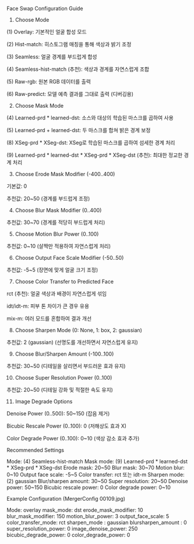 Face Swap Configuration Guide

1. Choose Mode

(1) Overlay: 기본적인 얼굴 합성 모드

(2) Hist-match: 히스토그램 매칭을 통해 색상과 밝기 조정

(3) Seamless: 얼굴 경계를 부드럽게 합성

(4) Seamless-hist-match (추천): 색상과 경계를 자연스럽게 조합

(5) Raw-rgb: 원본 RGB 데이터를 출력

(6) Raw-predict: 모델 예측 결과를 그대로 출력 (디버깅용)

2. Choose Mask Mode

(4) Learned-prd * learned-dst: 소스와 대상의 학습된 마스크를 곱하여 사용

(5) Learned-prd + learned-dst: 두 마스크를 합쳐 밝은 경계 보정

(8) XSeg-prd * XSeg-dst: XSeg로 학습된 마스크를 곱하여 섬세한 경계 처리

(9) Learned-prd * learned-dst * XSeg-prd * XSeg-dst (추천): 최대한 정교한 경계 처리

3. Choose Erode Mask Modifier (-400..400)

기본값: 0

추천값: 20~50 (경계를 부드럽게 조정)

4. Choose Blur Mask Modifier (0..400)

추천값: 30~70 (경계를 적당히 부드럽게 처리)

5. Choose Motion Blur Power (0..100)

추천값: 0~10 (살짝만 적용하여 자연스럽게 처리)

6. Choose Output Face Scale Modifier (-50..50)

추천값: -5~5 (장면에 맞게 얼굴 크기 조정)

7. Choose Color Transfer to Predicted Face

rct (추천): 얼굴 색상과 배경이 자연스럽게 섞임

idt/idt-m: 피부 톤 차이가 큰 경우 유용

mix-m: 여러 모드를 혼합하여 결과 개선

8. Choose Sharpen Mode (0: None, 1: box, 2: gaussian)

추천값: 2 (gaussian) (선명도를 개선하면서 자연스럽게 유지)

9. Choose Blur/Sharpen Amount (-100..100)

추천값: 30~50 (디테일을 살리면서 부드러운 효과 유지)

10. Choose Super Resolution Power (0..100)

추천값: 20~50 (디테일 강화 및 적절한 속도 유지)

11. Image Degrade Options

Denoise Power (0..500): 50~150 (잡음 제거)

Bicubic Rescale Power (0..100): 0 (저해상도 효과 X)

Color Degrade Power (0..100): 0~10 (색상 감소 효과 추가)

Recommended Settings

Mode: (4) Seamless-hist-match
Mask mode: (9) Learned-prd * learned-dst * XSeg-prd * XSeg-dst
Erode mask: 20~50
Blur mask: 30~70
Motion blur: 0~10
Output face scale: -5~5
Color transfer: rct 또는 idt-m
Sharpen mode: (2) gaussian
Blur/sharpen amount: 30~50
Super resolution: 20~50
Denoise power: 50~150
Bicubic rescale power: 0
Color degrade power: 0~10

Example Configuration (MergerConfig 00109.jpg)

Mode: overlay
mask_mode: dst
erode_mask_modifier: 10
blur_mask_modifier: 150
motion_blur_power: 3
output_face_scale: 5
color_transfer_mode: rct
sharpen_mode : gaussian
blursharpen_amount : 0
super_resolution_power: 0
image_denoise_power: 250
bicubic_degrade_power: 0
color_degrade_power: 0
